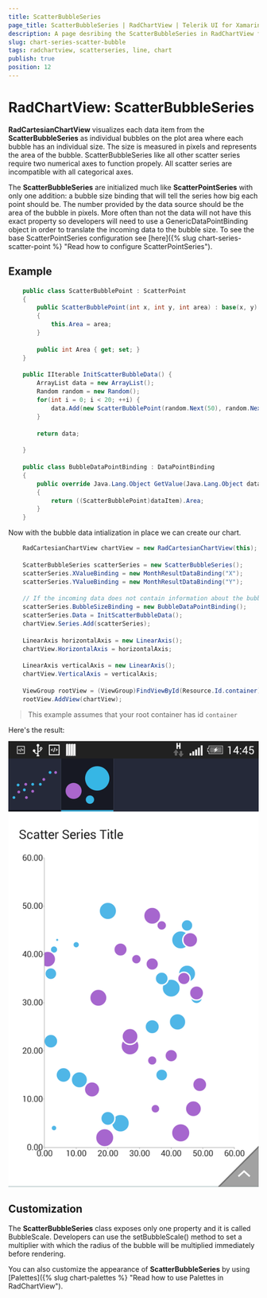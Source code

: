 ```yaml
---
title: ScatterBubbleSeries
page_title: ScatterBubbleSeries | RadChartView | Telerik UI for Xamarin.Android Documentation
description: A page desribing the ScatterBubbleSeries in RadChartView for Android. This article explains the most important things you need to know before using ScatterBubbleSeries.
slug: chart-series-scatter-bubble
tags: radchartview, scatterseries, line, chart
publish: true
position: 12
---
```


# RadChartView: ScatterBubbleSeries

**RadCartesianChartView** visualizes each data item from the **ScatterBubbleSeries** as individual bubbles on the plot area where each bubble has an individual size. The size is measured in pixels and represents the area of
the bubble. ScatterBubbleSeries like all other scatter series require two numerical axes to function propely. All scatter series are incompatible with all categorical axes.

The **ScatterBubbleSeries** are initialized much like **ScatterPointSeries** with only one addition: a bubble size binding that will tell the series how big each point should be. The number provided by the data source
should be the area of the bubble in pixels. More often than not the data will not have this exact property so developers will need to use a GenericDataPointBinding object in order to translate the incoming data to the bubble size.
To see the base ScatterPointSeries configuration see [here]({% slug chart-series-scatter-point %} "Read how to configure ScatterPointSeries").

## Example



```C#
	public class ScatterBubblePoint : ScatterPoint
	{
		public ScatterBubblePoint(int x, int y, int area) : base(x, y)
		{	
			this.Area = area;
		}
		
		public int Area { get; set; }
	}
	
	public IIterable InitScatterBubbleData() {
		ArrayList data = new ArrayList();
		Random random = new Random();
		for(int i = 0; i < 20; ++i) {
			data.Add(new ScatterBubblePoint(random.Next(50), random.Next(50), random.Next(5000)));
		}
		
		return data;
		
	}
	
	public class BubbleDataPointBinding : DataPointBinding
	{
		public override Java.Lang.Object GetValue(Java.Lang.Object dataItem)
		{
			return ((ScatterBubblePoint)dataItem).Area;
		}
	}
```

Now with the bubble data intialization in place we can create our chart.



```C#
	RadCartesianChartView chartView = new RadCartesianChartView(this);

	ScatterBubbleSeries scatterSeries = new ScatterBubbleSeries();
	scatterSeries.XValueBinding = new MonthResultDataBinding("X");
	scatterSeries.YValueBinding = new MonthResultDataBinding("Y");
	
	// If the incoming data does not contain information about the bubble area, the lambda expression is a good place to calculate it.
	scatterSeries.BubbleSizeBinding = new BubbleDataPointBinding();
	scatterSeries.Data = InitScatterBubbleData();
	chartView.Series.Add(scatterSeries);

	LinearAxis horizontalAxis = new LinearAxis();
	chartView.HorizontalAxis = horizontalAxis;

	LinearAxis verticalAxis = new LinearAxis();
	chartView.VerticalAxis = verticalAxis;

	ViewGroup rootView = (ViewGroup)FindViewById(Resource.Id.container);
	rootView.AddView(chartView);
```

> This example assumes that your root container has id `container`

Here's the result:

![TelerikUI-Chart-Series-Scatter-Bubble](images/chart-series-scatter-bubble.png "Demo of Cartesian chart with ScatterBubbleSeries.")

## Customization

The **ScatterBubbleSeries** class exposes only one property and it is called BubbleScale. Developers can use the setBubbleScale() method to set a multiplier with which
the radius of the bubble will be multiplied immediately before rendering.

You can also customize the appearance of **ScatterBubbleSeries** by using [Palettes]({% slug chart-palettes %} "Read how to use Palettes in RadChartView").
